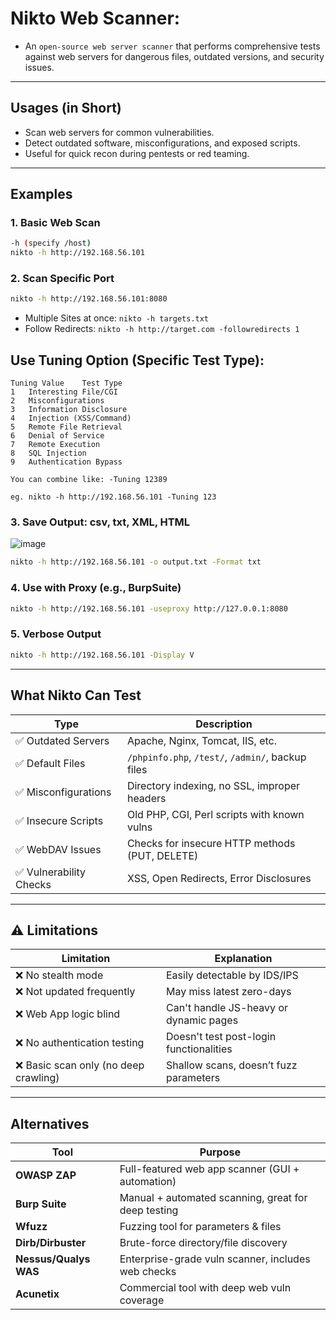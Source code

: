# Nikto Web Scanner: 
- An `open-source web server scanner` that performs comprehensive tests against web servers for dangerous files, outdated versions, and security issues.

---

## Usages (in Short)
- Scan web servers for common vulnerabilities.
- Detect outdated software, misconfigurations, and exposed scripts.
- Useful for quick recon during pentests or red teaming.

---

## Examples

### 1. Basic Web Scan
```bash
-h (specify /host)
nikto -h http://192.168.56.101
```

### 2. Scan Specific Port
```bash
nikto -h http://192.168.56.101:8080
```

- Multiple Sites at once: `nikto -h targets.txt`
- Follow Redirects: `nikto -h http://target.com -followredirects 1`
## Use Tuning Option (Specific Test Type):
```
Tuning Value	Test Type
1	Interesting File/CGI
2	Misconfigurations
3	Information Disclosure
4	Injection (XSS/Command)
5	Remote File Retrieval
6	Denial of Service
7	Remote Execution
8	SQL Injection
9	Authentication Bypass

You can combine like: -Tuning 12389

eg. nikto -h http://192.168.56.101 -Tuning 123
```

### 3. Save Output: csv, txt, XML, HTML

![image](https://github.com/user-attachments/assets/df1d5cc4-3292-4a1e-8e11-d16b2eb5e18e)

```bash
nikto -h http://192.168.56.101 -o output.txt -Format txt
```

### 4. Use with Proxy (e.g., BurpSuite)
```bash
nikto -h http://192.168.56.101 -useproxy http://127.0.0.1:8080
```

### 5. Verbose Output
```bash
nikto -h http://192.168.56.101 -Display V
```

---

## What Nikto Can Test

| Type                  | Description                                           |
|-----------------------|-------------------------------------------------------|
| ✅ Outdated Servers    | Apache, Nginx, Tomcat, IIS, etc.                      |
| ✅ Default Files       | `/phpinfo.php`, `/test/`, `/admin/`, backup files    |
| ✅ Misconfigurations   | Directory indexing, no SSL, improper headers         |
| ✅ Insecure Scripts    | Old PHP, CGI, Perl scripts with known vulns          |
| ✅ WebDAV Issues       | Checks for insecure HTTP methods (PUT, DELETE)       |
| ✅ Vulnerability Checks| XSS, Open Redirects, Error Disclosures               |

---

## ⚠️ Limitations

| Limitation                          | Explanation                                       |
|------------------------------------|---------------------------------------------------|
| ❌ No stealth mode                 | Easily detectable by IDS/IPS                      |
| ❌ Not updated frequently          | May miss latest zero-days                         |
| ❌ Web App logic blind             | Can't handle JS-heavy or dynamic pages            |
| ❌ No authentication testing       | Doesn't test post-login functionalities           |
| ❌ Basic scan only (no deep crawling) | Shallow scans, doesn’t fuzz parameters          |

---

## Alternatives

| Tool         | Purpose                                             |
|--------------|-----------------------------------------------------|
| **OWASP ZAP**| Full-featured web app scanner (GUI + automation)    |
| **Burp Suite** | Manual + automated scanning, great for deep testing |
| **Wfuzz**     | Fuzzing tool for parameters & files                 |
| **Dirb/Dirbuster** | Brute-force directory/file discovery           |
| **Nessus/Qualys WAS**     | Enterprise-grade vuln scanner, includes web checks|
| **Acunetix**   | Commercial tool with deep web vuln coverage        |

